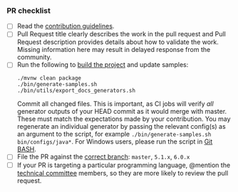 <!-- Enter details of the change here. Include additional tests that have been done, reference to the issue for tracking, etc. -->

<!-- Please check the completed items below -->
### PR checklist
 
- [ ] Read the [contribution guidelines](https://github.com/openapitools/openapi-generator/blob/master/CONTRIBUTING.md).
- [ ] Pull Request title clearly describes the work in the pull request and Pull Request description provides details about how to validate the work. Missing information here may result in delayed response from the community.
- [ ] Run the following to [build the project](https://github.com/OpenAPITools/openapi-generator#14---build-projects) and update samples:
  ```
  ./mvnw clean package 
  ./bin/generate-samples.sh
  ./bin/utils/export_docs_generators.sh
  ``` 
  Commit all changed files. 
  This is important, as CI jobs will verify _all_ generator outputs of your HEAD commit as it would merge with master. 
  These must match the expectations made by your contribution. 
  You may regenerate an individual generator by passing the relevant config(s) as an argument to the script, for example `./bin/generate-samples.sh bin/configs/java*`. 
  For Windows users, please run the script in [Git BASH](https://gitforwindows.org/).
- [ ] File the PR against the [correct branch](https://github.com/OpenAPITools/openapi-generator/wiki/Git-Branches): `master`, `5.1.x`, `6.0.x`
- [ ] If your PR is targeting a particular programming language, @mention the [technical committee](https://github.com/openapitools/openapi-generator/#62---openapi-generator-technical-committee) members, so they are more likely to review the pull request.
